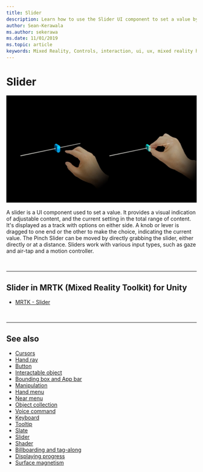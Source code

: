 ```yaml
---
title: Slider
description: Learn how to use the Slider UI component to set a value by moving a knob or lever on a track using the Mixed Reality Toolkit.
author: Sean-Kerawala
ms.author: sekerawa
ms.date: 11/01/2019
ms.topic: article
keywords: Mixed Reality, Controls, interaction, ui, ux, mixed reality headset, windows mixed reality headset, virtual reality headset, HoloLens, slider, MRTK, Mixed Reality Toolkit
---
```


# Slider

![Slider](images/UX_Hero_Slider.jpg)

A slider is a UI component used to set a value. It provides a visual indication of adjustable content, and the current setting in the total range of content. It's displayed as a track with options on either side. A knob or lever is dragged to one end or the other to make the choice, indicating the current value. The Pinch Slider can be moved by directly grabbing the slider, either directly or at a distance. Sliders work with various input types, such as gaze and air-tap and a motion controller.

<br>

---

## Slider in MRTK (Mixed Reality Toolkit) for Unity

* [MRTK - Slider](/windows/mixed-reality/mrtk-unity/features/ux-building-blocks/sliders)

<br>

---

## See also

* [Cursors](cursors.md)
* [Hand ray](point-and-commit.md)
* [Button](button.md)
* [Interactable object](interactable-object.md)
* [Bounding box and App bar](app-bar-and-bounding-box.md)
* [Manipulation](direct-manipulation.md)
* [Hand menu](hand-menu.md)
* [Near menu](near-menu.md)
* [Object collection](object-collection.md)
* [Voice command](voice-input.md)
* [Keyboard](keyboard.md)
* [Tooltip](tooltip.md)
* [Slate](slate.md)
* [Slider](slider.md)
* [Shader](shader.md)
* [Billboarding and tag-along](billboarding-and-tag-along.md)
* [Displaying progress](progress.md)
* [Surface magnetism](surface-magnetism.md)
